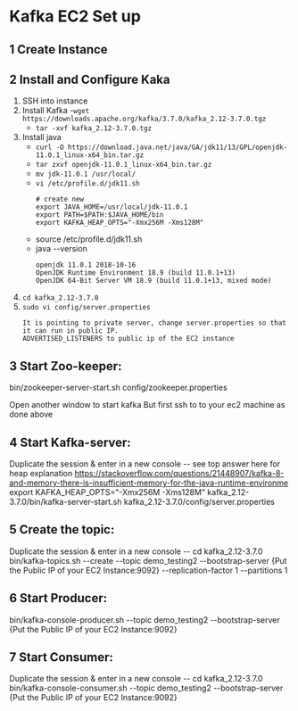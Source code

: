 # Kafka EC2 Set up

## 1 Create Instance

## 2 Install and Configure Kaka

1. SSH into instance
1. Install Kafka
    -`wget https://downloads.apache.org/kafka/3.7.0/kafka_2.12-3.7.0.tgz`
    - `tar -xvf kafka_2.12-3.7.0.tgz`
1. Install java
    - `curl -O https://download.java.net/java/GA/jdk11/13/GPL/openjdk-11.0.1_linux-x64_bin.tar.gz`
    - `tar zxvf openjdk-11.0.1_linux-x64_bin.tar.gz`
    - `mv jdk-11.0.1 /usr/local/`
    - `vi /etc/profile.d/jdk11.sh`
        ```
        # create new
        export JAVA_HOME=/usr/local/jdk-11.0.1
        export PATH=$PATH:$JAVA_HOME/bin
        export KAFKA_HEAP_OPTS="-Xmx256M -Xms128M"
        ```
    - source /etc/profile.d/jdk11.sh
    - java --version
        ```
        openjdk 11.0.1 2018-10-16
        OpenJDK Runtime Environment 18.9 (build 11.0.1+13)
        OpenJDK 64-Bit Server VM 18.9 (build 11.0.1+13, mixed mode)
        ```
1. `cd kafka_2.12-3.7.0`
1. `sudo vi config/server.properties`
    ```
    It is pointing to private server, change server.properties so that it can run in public IP.
    ADVERTISED_LISTENERS to public ip of the EC2 instance

## 3 Start Zoo-keeper:

bin/zookeeper-server-start.sh config/zookeeper.properties

Open another window to start kafka
But first ssh to to your ec2 machine as done above


## 4 Start Kafka-server:

Duplicate the session & enter in a new console --
see top answer here for heap explanation https://stackoverflow.com/questions/21448907/kafka-8-and-memory-there-is-insufficient-memory-for-the-java-runtime-environme
export KAFKA_HEAP_OPTS="-Xmx256M -Xms128M"
kafka_2.12-3.7.0/bin/kafka-server-start.sh kafka_2.12-3.7.0/config/server.properties


## 5 Create the topic:

Duplicate the session & enter in a new console --
cd kafka_2.12-3.7.0
bin/kafka-topics.sh --create --topic demo_testing2 --bootstrap-server {Put the Public IP of your EC2 Instance:9092} --replication-factor 1 --partitions 1

## 6 Start Producer:

bin/kafka-console-producer.sh --topic demo_testing2 --bootstrap-server {Put the Public IP of your EC2 Instance:9092} 

## 7 Start Consumer:

Duplicate the session & enter in a new console --
cd kafka_2.12-3.7.0
bin/kafka-console-consumer.sh --topic demo_testing2 --bootstrap-server {Put the Public IP of your EC2 Instance:9092}

